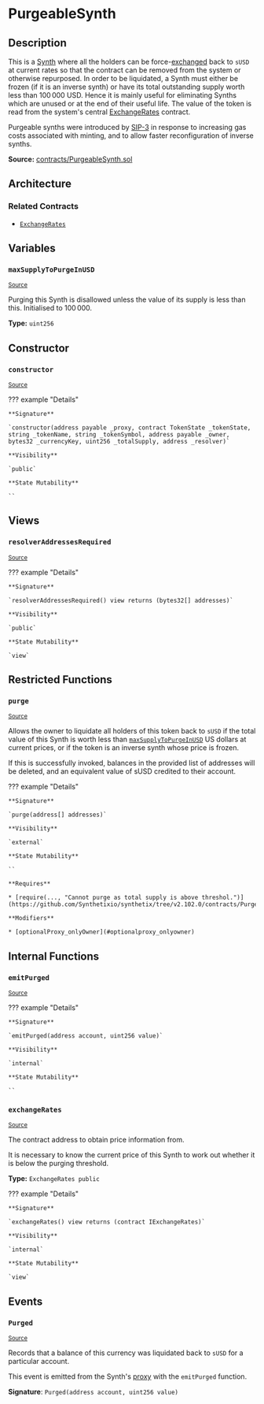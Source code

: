 # PurgeableSynth

## Description

This is a [Synth](Synth.md) where all the holders can be force-[exchanged](Synthetix.md#exchange) back to `sUSD` at current rates so that the contract can be removed from the system or otherwise repurposed. In order to be liquidated, a Synth must either be frozen (if it is an inverse synth) or have its total outstanding supply worth less than $100\,000$ USD. Hence it is mainly useful for eliminating Synths which are unused or at the end of their useful life. The value of the token is read from the system's central [ExchangeRates](ExchangeRates.md) contract.

Purgeable synths were introduced by [SIP-3](https://github.com/Synthetixio/SIPs/blob/master/SIPS/sip-3.md) in response to increasing gas costs associated with minting, and to allow faster reconfiguration of inverse synths.

**Source:** [contracts/PurgeableSynth.sol](https://github.com/Synthetixio/synthetix/tree/v2.102.0/contracts/PurgeableSynth.sol)

## Architecture

### Related Contracts

- [`ExchangeRates`](ExchangeRates.md)

## Variables

### `maxSupplyToPurgeInUSD`

<sub>[Source](https://github.com/Synthetixio/synthetix/tree/v2.102.0/contracts/PurgeableSynth.sol#L17)</sub>

Purging this Synth is disallowed unless the value of its supply is less than this. Initialised to $100\,000$.

**Type:** `uint256`

## Constructor

### `constructor`

<sub>[Source](https://github.com/Synthetixio/synthetix/tree/v2.102.0/contracts/PurgeableSynth.sol#L23)</sub>

??? example "Details"

    **Signature**

    `constructor(address payable _proxy, contract TokenState _tokenState, string _tokenName, string _tokenSymbol, address payable _owner, bytes32 _currencyKey, uint256 _totalSupply, address _resolver)`

    **Visibility**

    `public`

    **State Mutability**

    ``

## Views

### `resolverAddressesRequired`

<sub>[Source](https://github.com/Synthetixio/synthetix/tree/v2.102.0/contracts/PurgeableSynth.sol#L35)</sub>

??? example "Details"

    **Signature**

    `resolverAddressesRequired() view returns (bytes32[] addresses)`

    **Visibility**

    `public`

    **State Mutability**

    `view`

## Restricted Functions

### `purge`

<sub>[Source](https://github.com/Synthetixio/synthetix/tree/v2.102.0/contracts/PurgeableSynth.sol#L48)</sub>

Allows the owner to liquidate all holders of this token back to `sUSD` if the total value of this Synth is worth less than [`maxSupplyToPurgeInUSD`](#maxsupplytopurgeinusd) US dollars at current prices, or if the token is an inverse synth whose price is frozen.

If this is successfully invoked, balances in the provided list of addresses will be deleted, and an equivalent value of sUSD credited to their account.

??? example "Details"

    **Signature**

    `purge(address[] addresses)`

    **Visibility**

    `external`

    **State Mutability**

    ``

    **Requires**

    * [require(..., "Cannot purge as total supply is above threshol.")](https://github.com/Synthetixio/synthetix/tree/v2.102.0/contracts/PurgeableSynth.sol#L54)

    **Modifiers**

    * [optionalProxy_onlyOwner](#optionalproxy_onlyowner)

## Internal Functions

### `emitPurged`

<sub>[Source](https://github.com/Synthetixio/synthetix/tree/v2.102.0/contracts/PurgeableSynth.sol#L72)</sub>

??? example "Details"

    **Signature**

    `emitPurged(address account, uint256 value)`

    **Visibility**

    `internal`

    **State Mutability**

    ``

### `exchangeRates`

<sub>[Source](https://github.com/Synthetixio/synthetix/tree/v2.102.0/contracts/PurgeableSynth.sol#L42)</sub>

The contract address to obtain price information from.

It is necessary to know the current price of this Synth to work out whether it is below the purging threshold.

**Type:** `ExchangeRates public`

??? example "Details"

    **Signature**

    `exchangeRates() view returns (contract IExchangeRates)`

    **Visibility**

    `internal`

    **State Mutability**

    `view`

## Events

### `Purged`

<sub>[Source](https://github.com/Synthetixio/synthetix/tree/v2.102.0/contracts/PurgeableSynth.sol#L69)</sub>

Records that a balance of this currency was liquidated back to `sUSD` for a particular account.

This event is emitted from the Synth's [proxy](Proxy.md#_emit) with the `emitPurged` function.

**Signature**: `Purged(address account, uint256 value)`
